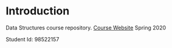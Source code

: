 # Introduction 
Data Structures course repository.
[Course Website](http://sauleh.github.io/ds99)
Spring 2020

Student Id: 98522157